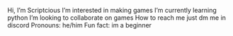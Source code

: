  Hi, I’m Scriptcious
 I’m interested in making games
 I’m currently learning python
 I’m looking to collaborate on games
 How to reach me just dm me in discord
 Pronouns: he/him
 Fun fact: im a beginner

<!---
Scriptcious/Scriptcious is a ✨ special ✨ repository because its `README.md` (this file) appears on your GitHub profile.
You can click the Preview link to take a look at your changes.
--->
